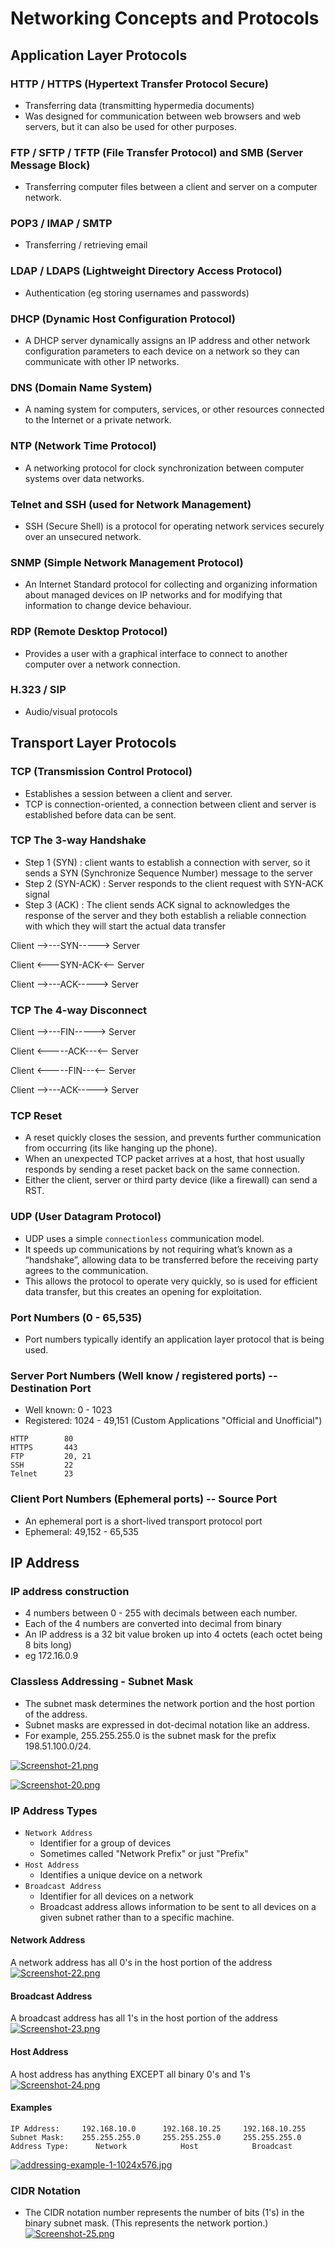 # Networking Concepts and Protocols

## Application Layer Protocols

### HTTP / HTTPS (Hypertext Transfer Protocol Secure)
- Transferring data (transmitting hypermedia documents)
- Was designed for communication between web browsers and web servers, but it can also be used for other purposes.

### FTP / SFTP / TFTP (File Transfer Protocol) and SMB (Server Message Block)
- Transferring computer files between a client and server on a computer network.

### POP3 / IMAP / SMTP
- Transferring / retrieving email

### LDAP / LDAPS (Lightweight Directory Access Protocol)
- Authentication (eg storing usernames and passwords)

### DHCP (Dynamic Host Configuration Protocol)
- A DHCP server dynamically assigns an IP address and other network configuration parameters to each device on a network so they can communicate with other IP networks.

### DNS (Domain Name System)
- A naming system for computers, services, or other resources connected to the Internet or a private network.

### NTP (Network Time Protocol)
- A networking protocol for clock synchronization between computer systems over data networks.

### Telnet and SSH (used for Network Management)
- SSH (Secure Shell) is a protocol for operating network services securely over an unsecured network.

### SNMP (Simple Network Management Protocol)
- An Internet Standard protocol for collecting and organizing information about managed devices on IP networks and for modifying that information to change device behaviour.

### RDP (Remote Desktop Protocol)
- Provides a user with a graphical interface to connect to another computer over a network connection.

### H.323 / SIP
- Audio/visual protocols

## Transport Layer Protocols

### TCP (Transmission Control Protocol)
- Establishes a session between a client and server.
- TCP is connection-oriented, a connection between client and server is established before data can be sent.

### TCP The 3-way Handshake
- Step 1 (SYN) : client wants to establish a connection with server, so it sends a SYN (Synchronize Sequence Number) message to the server
- Step 2 (SYN-ACK) : Server responds to the client request with SYN-ACK signal
- Step 3 (ACK) : The client sends ACK signal to acknowledges the response of the server and they both establish a reliable connection with which they will start the actual data transfer

Client -->---SYN-----> Server

Client <---SYN-ACK-<-- Server

Client -->---ACK-----> Server

### TCP The 4-way Disconnect

Client -->---FIN-----> Server

Client <-----ACK---<-- Server

Client <-----FIN---<-- Server

Client -->---ACK-----> Server

### TCP Reset
- A reset quickly closes the session, and prevents further communication from occurring (its like hanging up the phone).
- When an unexpected TCP packet arrives at a host, that host usually responds by sending a reset packet back on the same connection.
- Either the client, server or third party device (like a firewall) can send a RST.

### UDP (User Datagram Protocol)
- UDP uses a simple ``connectionless`` communication model.
- It speeds up communications by not requiring what’s known as a “handshake”, allowing data to be transferred before the receiving party agrees to the communication.
- This allows the protocol to operate very quickly, so is used for efficient data transfer, but this creates an opening for exploitation.

### Port Numbers (0 - 65,535)
- Port numbers typically identify an application layer protocol that is being used.

### Server Port Numbers (Well know / registered ports) -- Destination Port
- Well known: 0 - 1023
- Registered: 1024 - 49,151 (Custom Applications "Official and Unofficial")

````
HTTP        80
HTTPS       443
FTP         20, 21
SSH         22
Telnet      23
````

### Client Port Numbers (Ephemeral ports) -- Source Port
- An ephemeral port is a short-lived transport protocol port
- Ephemeral: 49,152 - 65,535

## IP Address

### IP address construction
- 4 numbers between 0 - 255 with decimals between each number.
- Each of the 4 numbers are converted into decimal from binary
- An IP address is a 32 bit value broken up into 4 octets (each octet being 8 bits long)
- eg 172.16.0.9

### Classless Addressing - Subnet Mask
- The subnet mask determines the network portion and the host portion of the address.
- Subnet masks are expressed in dot-decimal notation like an address.
- For example, 255.255.255.0 is the subnet mask for the prefix 198.51.100.0/24.

[![Screenshot-21.png](https://i.postimg.cc/HnKwwVm3/Screenshot-21.png)](https://postimg.cc/m1Y1RZtF)

[![Screenshot-20.png](https://i.postimg.cc/65gcR15w/Screenshot-20.png)](https://postimg.cc/Whm0c8kf)

### IP Address Types
- ``Network Address``
  - Identifier for a group of devices
  - Sometimes called "Network Prefix" or just "Prefix"
- ``Host Address``
  - Identifies a unique device on a network
- ``Broadcast Address``
  - Identifier for all devices on a network
  - Broadcast address allows information to be sent to all devices on a given subnet rather than to a specific machine.

#### Network Address
A network address has all 0's in the host portion of the address
[![Screenshot-22.png](https://i.postimg.cc/DyG6Qkj6/Screenshot-22.png)](https://postimg.cc/0b87x3qK)

#### Broadcast Address
A broadcast address has all 1's in the host portion of the address
[![Screenshot-23.png](https://i.postimg.cc/BZLBsf03/Screenshot-23.png)](https://postimg.cc/RqmHQ8hp)

#### Host Address
A host address has anything EXCEPT all binary 0's and 1's
[![Screenshot-24.png](https://i.postimg.cc/q7F6Zgg3/Screenshot-24.png)](https://postimg.cc/jWzjDxHx)

#### Examples
````
IP Address:     192.168.10.0      192.168.10.25     192.168.10.255
Subnet Mask:    255.255.255.0     255.255.255.0     255.255.255.0
Address Type:      Network            Host            Broadcast
````
[![addressing-example-1-1024x576.jpg](https://i.postimg.cc/L5ptNh0V/addressing-example-1-1024x576.jpg)](https://postimg.cc/Q9fKMNDB)

### CIDR Notation
- The CIDR notation number represents the number of bits (1's) in the binary subnet mask. (This represents the network portion.)
[![Screenshot-25.png](https://i.postimg.cc/q7Z0s3q9/Screenshot-25.png)](https://postimg.cc/XZFT3Xw8)
